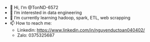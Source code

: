 - 👋 Hi, I’m @TonND-6572
- 👀 I’m interested in data engineering
- 🌱 I’m currently learning hadoop, spark, ETL, web scrapping
- 📫 How to reach me:
  - Linkedin: https://www.linkedin.com/in/nguyenductoan040402/
  - Zalo: 0375325687

<!---
TonND-6572/TonND-6572 is a ✨ special ✨ repository because its `README.md` (this file) appears on your GitHub profile.
You can click the Preview link to take a look at your changes.
--->
